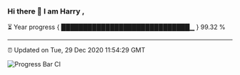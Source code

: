 ### Hi there 👋 I am Harry , 

⏳ Year progress { █████████████████████████████▁ } 99.32 %

---

⏰ Updated on Tue, 29 Dec 2020 11:54:29 GMT

![Progress Bar CI](https://github.com/duykhang68/duykhang68/workflows/Progress%20Bar%20CI/badge.svg)
